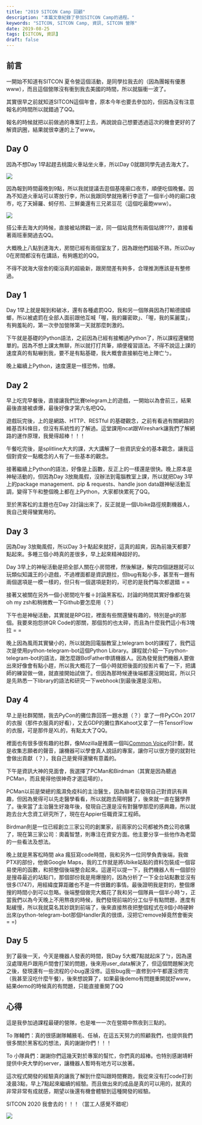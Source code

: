 ```yaml
---
title: "2019 SITCON Camp 回顧"
description: "本篇文章紀錄了參加SITCON Camp的過程。"
keywords: "SITCON, SITCON Camp, 資訊, SITCON 營隊"
date: 2019-08-25
tags: [SITCON, 資訊]
draft: false
---
```


## 前言

一開始不知道有SITCON 夏令營這個活動，是同學拉我去的（因為團報有優惠www），而且這個營隊沒有衝到我去美國的時間，所以就腦衝一波了。

其實很早之前就知道SITCON這個年會，原本今年也要去參加的，但因為沒有注意報名的時間所以就錯過了QQ。

報名的時候就把以前做過的專案打上去，再說說自己想要透過這次的機會更好的了解資訊圈，結果就很幸運的上了www。

<!-- more -->
## Day 0

因為不想Day 1早起趕去桃園火車站坐火車，所以Day 0就跟同學先過去海大了。

![](/image/sitcon1.jpg)

因為報到時間最晚到9點，所以我就提議去逛個基隆廟口夜市，順便吃個晚餐。因為不知道火車站可以寄放行李，所以我跟同學就拖著行李逛了一個半小時的廟口夜市，吃了天婦羅、蚵仔煎、三鮮羹還有三兄弟豆花（這個吃最飽www）。

![](/image/sitcon2.jpg)

搭公車去海大的時候，直接被站牌戳一波，同一個站竟然有兩個站牌???，直接看著兩班車開過去QQ。

大概晚上八點到達海大，房間已經有兩個室友了，因為跟他們超級不熟，所以Day 0在房間都沒有在講話，有夠尷尬的QQ。

不得不說海大宿舍的衛浴真的超級新，跟房間差有夠多，合理推測應該是有整修過。

## Day 1

Day 1早上就是報到和破冰，還有各種處罰QQ，我和另一個隊員因為打輸德國蟑螂，所以被處罰在全部人面前跟他互喊「喔，我的羅密歐」、「喔，我的茱麗葉」，有夠羞恥的，第一次參加營隊第一天就那麼刺激的。

下午就是基礎的Python語法，之前因為已經有接觸過Python了，所以課程還蠻間單的。因為不想上課太無聊，所以就打打共筆，順便複習語法。不得不說這上課的速度真的有點嚇到我，要不是有點基礎，我大概會直接躺在地上陣亡ㄅ。

晚上繼續上Python，速度還是一樣恐怖，怕爆。

## Day 2

早上吃完早餐後，直接讓我們比賽telegram上的遊戲，一開始以為會前三，結果最後直接被虐爆，最後好像才第六名吧QQ。

遊戲玩完後，上的是網路、HTTP、RESTful 的基礎觀念，之前有看過有關網路的維基百科條目，但沒有系統性的了解過。這堂課用ncat跟Wireshark讓我們了解網路的運作原理，我覺得超棒！！！

午餐吃完後，是splitline大大的課，大大講解了一些資訊安全的基本觀念，讓我這個對資安一點概念的人有了一些基本的觀念。

接著繼續上Python的語法，好像是上函數，反正上的一樣還是很快。晚上原本是神秘活動的，但因為Day 3放颱風假，沒辦法到電腦教室上課，所以就把Day 3早上的package management、pip & requests、handle json data跟神秘活動互調，變得下午和整個晚上都在上Python，大家都快累死了QQ。

至於黑客松的主題也在Day 2討論出來了，反正就是一個Ubike路徑規劃機器人，我自己覺得蠻實用的。

## Day 3

因為Day 3放颱風假，所以Day 3十點起來就好，這真的超爽，因為前幾天都要7點起來。多睡三個小時真的差很多，早上起來精神超好的。

Day 3早上的神秘活動是把全部人關在小房間裡，然後解謎，解完四個謎題就可以玩類似知識王的小遊戲，不過裡面都是資訊題拉，但bug有點小多，甚至有一題有兩個選項是一模一樣的，但只有一個選項是對的，可悲的是我們每次都選錯 = =

接著又被關在另外一個小房間吃午餐＋討論黑客松，討論的時間其實好像都在裝oh my zsh和稍微教一下Github要怎麼用（？）

下午也是神秘活動，其實就是RPG拉，裡面有些關還蠻有趣的，特別是git的那個。我要來抱怨拼QR Code的那關，那個剪的也太碎，而且為什麼我們這小有3塊拉 = =

晚上因為風雨其實蠻小的，所以就跑回電腦教室上telegram bot的課程了，我們這次是使用python-telegram-bot這個Python Library。課程就介紹一下python-telegram-bot的語法，跟怎麼跟BotFather申請機器人。因為發覺我們機器人要做出來好像會有點小趕，所以我大概花了一個小時就把後面的投影片看了一下，把講師的練習做一做，就直接開始試做了。但因為那時候連後端都還沒開始寫，所以只是先熟悉一下library的語法和研究一下webhook(到最後還是沒用)。

## Day 4

早上是社群闖關，我去PyCon的攤位靠回答一題水題（？）拿了一件PyCOn 2017的衣服（那件衣服真的好看），又去GDP的攤位靠Kahoot又拿了一件TensorFlow的衣服，可是那件是XL的，有點太大了QQ。

裡面也有很多很有趣的社群，像Mozilla是推廣一個叫[Common Voice](https://voice.mozilla.org/zh-TW)的計劃，就是收集志願者的聲音，讓機器可以學會真人說話的專案，讓你可以很方便的就對社會做出貢獻（？），我自己是覺得還蠻有意義的。

下午是資訊大神的見面會，我選擇了PCMan和Birdman（其實是因為聽過PCMan，而且覺得他很神奇才選這場的）。

PCMan以前是榮總的風濕免疫科的主治醫生，因為聯考前發現自己對資訊有興趣，但因為覺得可以先走醫學看看，所以就跑去陽明醫了，後來就一直在醫學界了。後來當了主治醫生好幾年後，發現自己還是沒有對醫學那麼的感興趣，所以就跑去台大念資工研究所了，現在在Appier任職資深工程師。

Birdman則是一位已經創立三家公司的創業家，前兩家的公司都被外商公司收購了，現在第三家公司：奧義智慧，則專注在資安方面。他主要分享一些他作為老闆的一些看法及想法。

晚上就是黑客松時間 aka 瘋狂寫code時間，我和另外一位同學負責後端，我做PTX的部份，他做Google Maps，我的工作就是將Ubike站點的資料包裝成一個容易使用的函數，和把整個後端整合起來。這邊可以提一下，我們機器人有一個部份是搜尋最近的站點ㄇ，那個部份我是用爆搜的，因為分析了一下全台站點數並沒有很多(1747)，用經緯度算距離也不是一件很難的事情。最後證明我是對的，整個爆搜的時間小到可以忽略。後端整個做完大概花了我和另一個隊員一個半小時ㄅ，正當我們以為今天晚上不用熬夜的時候，我們發現前端的分工似乎有點問題，進度有點緩慢，所以我就莫名其妙跳到前端了，後來直接熬夜把整個程式在8個小時硬幹出來(python-telegram-bot那個Handler真的很煩，沒把它remove掉竟然會衝突= =)

## Day 5

到了最後一天，今天是機器人發表的時間，我Day 5大概7點就起床了ㄅ，因為還沒處理用戶跟用戶間會打架的問題，後來用user_data解決了，但這個問題解決完之後，發現還有一些流程的小bug還沒修。這些bug我一直修到中午都還沒修完（我甚至沒吃什麼午餐），後來想說算了，如果最後demo有問題重開就好www，結果demo的時候真的有問題，只能直接重開了QQ

## 心得

這是我參加過課程最硬的營隊，也是唯一一次在營期中熬夜到三點的。

To 隊輔們：真的很感謝隊輔腋毛、任禎，在這五天努力的照顧我們，也提供我們很多關於黑客松的想法，真的謝謝你們！！！

To 小隊員們：謝謝你們這幾天對於專案的幫忙，你們真的超棒。也特別感謝靖軒提供中央大學的server，讓機器人暫時有地方可以放著。

這次程式開發的經驗真的讓我了解到什麼叫跟時間賽跑，我從來沒有打code打到凌晨3點，早上7點起來繼續的經驗。而且做出來的成品是真的可以用的，就真的非常非常有成就感，期望以後還有機會體驗到這種開發的經驗。

SITCON 2020 我會去的！！！（當工人感覺不錯呢）

![](/image/sitcon3.jpg)